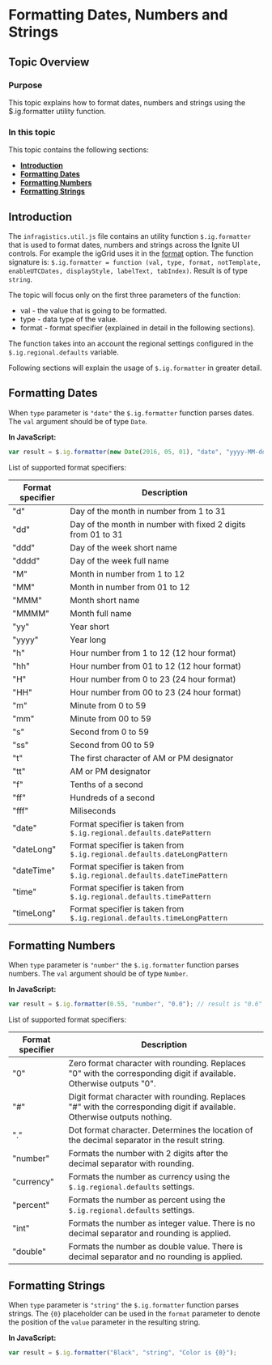 ﻿<!--
|metadata|
{
    "fileName": "formatting-dates-numbers-and-strings",
    "controlName": "",
    "tags": []
}
|metadata|
-->

# Formatting Dates, Numbers and Strings

## Topic Overview

### Purpose

This topic explains how to format dates, numbers and strings using the $.ig.formatter utility function.


### In this topic

This topic contains the following sections:

-   [**Introduction**](#introduction)
-   [**Formatting Dates**](#formatting-dates)
-   [**Formatting Numbers**](#formatting-numbers)
-   [**Formatting Strings**](#formatting-strings)

## <a id="introduction"></a> Introduction

The `infragistics.util.js` file contains an utility function `$.ig.formatter` that is used to format dates, numbers and strings across the Ignite UI controls. For example the igGrid uses it in the [format](%%jQueryApiUrl%%/ui.iggrid#options:columns.format) option.
The function signature is: `$.ig.formatter = function (val, type, format, notTemplate, enableUTCDates, displayStyle, labelText, tabIndex)`. Result is of type `string`.

The topic will focus only on the first three parameters of the function:

- val - the value that is going to be formatted.
- type - data type of the value.
- format - format specifier (explained in detail in the following sections).

The function takes into an account the regional settings configured in the `$.ig.regional.defaults` variable.

Following sections will explain the usage of `$.ig.formatter` in greater detail.

## <a id="formatting-dates"></a> Formatting Dates

When `type` parameter is `"date"` the  `$.ig.formatter` function parses dates. The `val` argument should be of type `Date`.

**In JavaScript:**
```js
var result = $.ig.formatter(new Date(2016, 05, 01), "date", "yyyy-MM-dd"); // result is "2016-06-01"
```

List of supported format specifiers:

Format specifier | Description
--- | --- |
"d"|Day of the month in number from 1 to 31|
"dd"|Day of the month in number with fixed 2 digits from 01 to 31|
"ddd"|Day of the week short name |
"dddd"|Day of the week full name|
"M"| Month in number from 1 to 12|
"MM"| Month in number from 01 to 12|
"MMM"| Month short name|
"MMMM"| Month full name|
"yy"| Year short|
"yyyy"| Year long|
"h"| Hour number from 1 to 12 (12 hour format)|
"hh"| Hour number from 01 to 12 (12 hour format)|
"H"| Hour number from 0 to 23 (24 hour format)|
"HH"| Hour number from 00 to 23 (24 hour format)|
"m"| Minute from 0 to 59|
"mm"| Minute from 00 to 59|
"s"| Second from 0 to 59|
"ss"| Second from 00 to 59|
"t"| The first character of AM or PM designator|
"tt"| AM or PM designator|
"f"| Tenths of a second|
"ff"| Hundreds of a second|
"fff"| Miliseconds|
"date"|Format specifier is taken from `$.ig.regional.defaults.datePattern`|
"dateLong"|Format specifier is taken from `$.ig.regional.defaults.dateLongPattern`|
"dateTime"|Format specifier is taken from `$.ig.regional.defaults.dateTimePattern`|
"time"|Format specifier is taken from `$.ig.regional.defaults.timePattern`|
"timeLong"|Format specifier is taken from `$.ig.regional.defaults.timeLongPattern`|


## <a id="formatting-numbers"></a> Formatting Numbers

When `type` parameter is `"number"` the  `$.ig.formatter` function parses numbers. The `val` argument should be of type `Number`.

**In JavaScript:**
```js
var result = $.ig.formatter(0.55, "number", "0.0"); // result is "0.6"
```

List of supported format specifiers:

Format specifier | Description
--- | --- |
"0"| Zero format character with rounding. Replaces "0" with the corresponding digit if available. Otherwise outputs "0".
"#"| Digit format character with rounding. Replaces "#" with the corresponding digit if available. Otherwise outputs nothing.
"."| Dot format character. Determines the location of the decimal separator in the result string.
"number"| Formats the number with 2 digits after the decimal separator with rounding.|
"currency"| Formats the number as currency using the `$.ig.regional.defaults` settings.|
"percent"| Formats the number as percent using the `$.ig.regional.defaults` settings.|
"int"| Formats the number as integer value. There is no decimal separator and rounding is applied.|
"double"| Formats the number as double value. There is decimal separator and no rounding is applied.|


## <a id="formatting-strings"></a> Formatting Strings

When `type` parameter is `"string"` the  `$.ig.formatter` function parses strings. The `{0}` placeholder can be used in the `format` parameter to denote the position of the `value` parameter in the resulting string.

**In JavaScript:**

```js
var result = $.ig.formatter("Black", "string", "Color is {0}");
```
